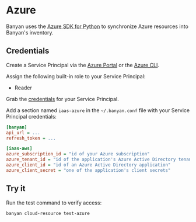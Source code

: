 # Azure

Banyan uses the [Azure SDK for Python](https://github.com/Azure/azure-sdk-for-python) to synchronize Azure resources into Banyan's inventory.

## Credentials

Create a Service Principal via the [Azure Portal](https://docs.microsoft.com/en-us/azure/active-directory/develop/howto-create-service-principal-portal) or the [Azure CLI](https://docs.microsoft.com/en-us/cli/azure/create-an-azure-service-principal-azure-cli).

Assign the following built-in role to your Service Principal:
- Reader 

Grab the [credentials](https://docs.microsoft.com/en-us/azure/developer/python/configure-local-development-environment?tabs=cmd#what-the-create-for-rbac-command-does) for your Service Principal.

Add a section named `iaas-azure` in the `~/.banyan.conf` file with your Service Principal credentials:
```ini
[banyan]
api_url = ...
refresh_token = ...

[iaas-aws]
azure_subscription_id = "id of your Azure subscription"
azure_tenant_id = "id of the application's Azure Active Directory tenant"
azure_client_id = "id of an Azure Active Directory application"
azure_client_secret = "one of the application's client secrets"
```

## Try it

Run the test command to verify access:

```
banyan cloud-resource test-azure
```
